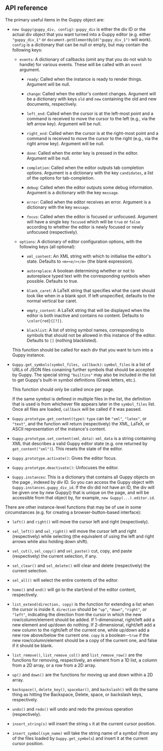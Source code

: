 ## API reference

The primary useful items in the Guppy object are:

* `new Guppy(guppy_div, config)`: `guppy_div` is either the div ID or
  the actual div object that you want turned into a Guppy editor
  (e.g. either `"guppy_div_1"` or
  `document.getElementById("guppy_div_1")` will work).  `config` is a
  dictionary that can be null or empty, but may contain the following
  keys:

  * `events`: A dictionary of callbacks (omit any that you do not wish
    to handle) for various events.  These will be called with an
    `event` argument.
    
    * `ready`: Called when the instance is ready to render things.
      Argument will be null.

    * `change`: Called when the editor's content changes.  Argument
      will be a dictionary with keys `old` and `new` containing the
      old and new documents, respectively.
    
    * `left_end`: Called when the cursor is at the left-most point
      and a command is received to move the cursor to the left (e.g.,
      via the left arrow key).  Argument will be null.
    
    * `right_end`: Called when the cursor is at the right-most point
      and a command is received to move the cursor to the right (e.g.,
      via the right arrow key).  Argument will be null.  

    * `done`: Called when the enter key is pressed in the editor.
      Argument will be null.

    * `completion`: Called when the editor outputs tab completion
      options.  Argument is a dictionary with the key `candidates`, a
      list of the options for tab-completion.

    * `debug`: Called when the editor outputs some debug information.
      Argument is a dictionary with the key `message`.  

    * `error`: Called when the editor receives an error.  Argument is
      a dictionary with the key `message`.

    * `focus`: Called when the editor is focused or unfocused.
      Argument will have a single key `focused` which will be `true`
      or `false` according to whether the editor is newly focused or
      newly unfocused (respectively).

  * `options`: A dictionary of editor configuration options, with the
    following keys (all optional): 

    * `xml_content`: An XML string with which to initialise the
      editor's state.  Defaults to `<m><e/></m>` (the blank
      expression).
  
    * `autoreplace`: A boolean determining whether or not to
      autoreplace typed text with the corresponding symbols when
      possible.  Defaults to true.
  
    * `blank_caret`: A LaTeX string that specifies what the caret
      should look like when in a blank spot.  If left unspecified,
      defaults to the normal vertical bar caret.
    
    * `empty_content`: A LaTeX string that will be displayed when the
      editor is both inactive and contains no content.  Defaults to
      `\color{red}{[?]}`.

    * `blacklist`: A list of string symbol names, corresponding to
      symbols that should not be allowed in this instance of the
      editor.  Defaults to `[]` (nothing blacklisted).
    
  This function should be called for each div that you want to turn
  into a Guppy instance.

* `Guppy.get_symbols(symbol_files, callback)`: `symbol_files` is a
  list of URLs of JSON files conaining further symbols that should be
  accepted by Guppy.  The special string `"builtins"` may also be
  included in the list to get Guppy's built-in symbol definitions
  (Greek letters, etc.).

  This function should only be called once per page.

  If the same symbol is defined in multiple files in the list, the
  definition that is used is from whichever file appears later in the
  `symbol_files` list. Once all files are loaded, `callback` will be
  called if it was passed.

* `Guppy.prototype.get_content(type)`: `type` can be `"xml"`,
  `"latex"`, or `"text"`, and the function will return (respectively)
  the XML, LaTeX, or ASCII representation of the instance's content.
  
* `Guppy.prototype.set_content(xml_data)`: `xml_data` is a string
  containing XML that describes a valid Guppy editor state (e.g. one
  returned by `get_content("xml")`).  This resets the state of the
  editor.
  
* `Guppy.prototype.activate()`: Gives the editor focus.

* `Guppy.prototype.deactivate()`: Unfocuses the editor.

* `Guppy.instances`: This is a dictionary that contains all Guppy
  objects on the page , indexed by div ID.  So you can access the
  Guppy object with `Guppy.instances.guppy_div_id`.  If the div did
  not have an ID, the div will be given one by new Guppy() that is
  unique on the page, and will be accessible from that object by, for
  example, `new Guppy(...).editor.id`.  

There are other instance-level functions that may be of use in some
circumstances (e.g. for creating a browser-button-based interface):

* `left()` and `right()` will move the cursor left and right
  (respectively).
  
* `sel_left()` and `sel_right()` will move the cursor left and right
  (respectively) while selecting (the equivalent of using the left and
  right arrows while also holding down shift).
  
* `sel_cut()`, `sel_copy()` and `sel_paste()` cut, copy, and paste
  (respectively) the current selection, if any.

* `sel_clear()` and `sel_delete()` will clear and delete
  (respectively) the current selection.

* `sel_all()` will select the entire contents of the editor.

* `home()` and `end()` will go to the start/end of the editor content,
  respectively.

* `list_extend(direction, copy)` is the function for extending a list
  when the cursor is inside it.  `direction` should be `"up"`,
  `"down"`, `"right"`, or `"left"`, indicating the direction from the
  cursor in which the new row/column/element should be added.  If
  1-dimensional, right/left add a new element and up/down do nothing.
  If 2-dimensional, right/left add a new column to the right/left of
  the current one, while up/down add a new row above/below the current
  one.  `copy` is a boolean--`true` if the new row/column/element
  should be a copy of the current one, and false if it should be
  blank.

* `list_remove()`, `list_remove_col()` and `list_remove_row()` are the
  functions for removing, respectively, an element from a 1D list, a
  column from a 2D array, or a row from a 2D array.  

* `up()` and `down()` are the functions for moving up and down within
  a 2D array.

* `backspace()`, `delete_key()`, `spacebar()`, and `backslash()` will
  do the same thing as hitting the Backspace, Delete, space, or backslash
  keys, respectively.

* `undo()` and `redo()` will undo and redo the previous operation
  (respectively).

* `insert_string(s)` will insert the string `s` it at the current
  cursor position.
  
* `insert_symbol(sym_name)` will take the string name of a symbol
  (from any of the files loaded by `Guppy.get_symbols`) and insert it
  at the current cursor position.
